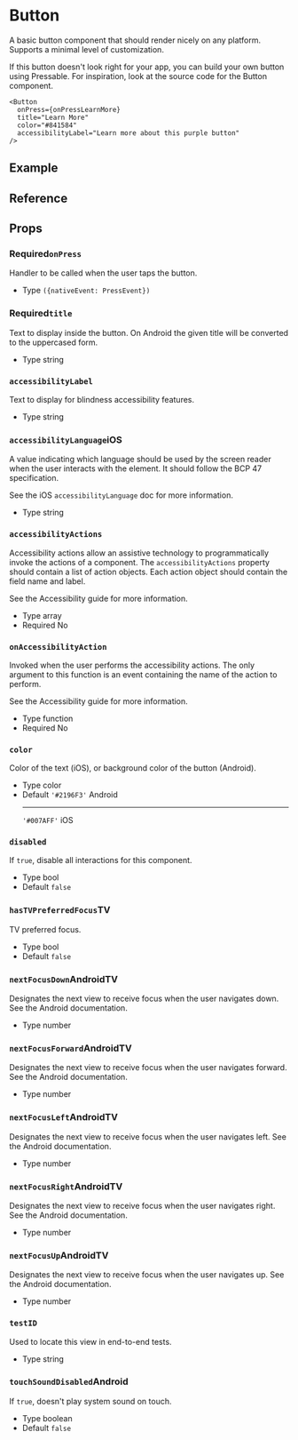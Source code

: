 # Button

A basic button component that should render nicely on any platform. Supports a minimal level of customization.

If this button doesn't look right for your app, you can build your own button using Pressable. For inspiration, look at the source code for the Button component.

```
<Button
  onPress={onPressLearnMore}
  title="Learn More"
  color="#841584"
  accessibilityLabel="Learn more about this purple button"
/>
```

## Example

## Reference

## Props

### Require&#x64;**`onPress`**&#x200B;

Handler to be called when the user taps the button.

* Type
  `({nativeEvent: PressEvent})`

### Require&#x64;**`title`**&#x200B;

Text to display inside the button. On Android the given title will be converted to the uppercased form.

* Type
  string

### `accessibilityLabel`

Text to display for blindness accessibility features.

* Type
  string

### `accessibilityLanguage`iOS

A value indicating which language should be used by the screen reader when the user interacts with the element. It should follow the BCP 47 specification.

See the iOS `accessibilityLanguage` doc for more information.

* Type
  string

### `accessibilityActions`

Accessibility actions allow an assistive technology to programmatically invoke the actions of a component. The `accessibilityActions` property should contain a list of action objects. Each action object should contain the field name and label.

See the Accessibility guide for more information.

* Type
  array
* Required
  No

### `onAccessibilityAction`

Invoked when the user performs the accessibility actions. The only argument to this function is an event containing the name of the action to perform.

See the Accessibility guide for more information.

* Type
  function
* Required
  No

### `color`

Color of the text (iOS), or background color of the button (Android).

* Type
  color
* Default
  `'#2196F3'`
  Android
  ***
  `'#007AFF'`
  iOS

### `disabled`

If `true`, disable all interactions for this component.

* Type
  bool
* Default
  `false`

### `hasTVPreferredFocus`TV

TV preferred focus.

* Type
  bool
* Default
  `false`

### `nextFocusDown`AndroidTV

Designates the next view to receive focus when the user navigates down. See the Android documentation.

* Type
  number

### `nextFocusForward`AndroidTV

Designates the next view to receive focus when the user navigates forward. See the Android documentation.

* Type
  number

### `nextFocusLeft`AndroidTV

Designates the next view to receive focus when the user navigates left. See the Android documentation.

* Type
  number

### `nextFocusRight`AndroidTV

Designates the next view to receive focus when the user navigates right. See the Android documentation.

* Type
  number

### `nextFocusUp`AndroidTV

Designates the next view to receive focus when the user navigates up. See the Android documentation.

* Type
  number

### `testID`

Used to locate this view in end-to-end tests.

* Type
  string

### `touchSoundDisabled`Android

If `true`, doesn't play system sound on touch.

* Type
  boolean
* Default
  `false`
